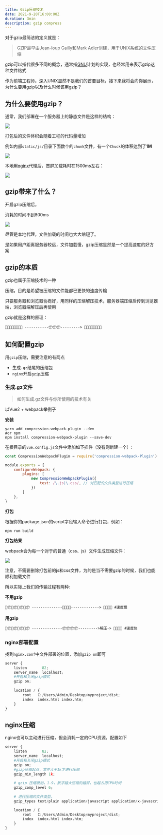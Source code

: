 ```yaml
---
title: Gzip压缩技术
date: 2021-9-20T16:00:00Z
duration: 3min
description: gzip compress
---
```


对于gzip最简洁的定义就是：

>GZIP最早由Jean-loup Gailly和Mark Adler创建，用于UNIX系统的文件压缩

gzip可以指代很多不同的概念，通常指[GNU](https://baike.baidu.com/item/GNU%E8%AE%A1%E5%88%92)计划的实现，也经常用来表示gzip这种文件格式

作为前端工程师，深入UNIX显然不是我们的首要目标，接下来我将会向你展示，为什么要用gzip以及什么时候该用gzip？

## 为什么要使用gzip？

通常，我们部署在一个服务器上的静态文件是这样的结构：

<img src="https://img-blog.csdnimg.cn/f33b2806a44a41889fbc91188a687aea.png"/>

打包后的文件体积会随着工程的代码量增加

例如内部`static/js/`目录下面数个的`chunk`文件，有一个`Chuck`的体积达到了**1M**

<img src="https://img-blog.csdnimg.cn/a43078d92fa74404858acd6f5f65fe0a.png"/>

本地用[nginx](http://nginx.org/en/download.html)代理后，首屏加载耗时在1500ms左右：

<img src="https://img-blog.csdnimg.cn/34f55e22deef4d1db1bd272bd02eb9ec.png"/>

## gzip带来了什么？

开启gzip压缩后，

消耗的时间不到800ms

<img src="https://img-blog.csdnimg.cn/465b46f7bbe140ddbe8422b57b40cacf.png"/>

尽管是本地代理，文件加载的时间也大大缩短了。

是如果用户距离服务器较远，文件加载慢，gzip压缩显然是一个提高速度的好方案

## gzip的本质

gzip也属于压缩技术的一种

压缩，目的是希望被压缩的文件能都已更快的速度传输

只要服务器和浏览器协商好，用同样的压缩解压技术，服务器端压缩后传到浏览器端，浏览器端解压后再使用

gzip就是这样的原理：

```shell
🍕🍔🍟🌭🍿🧀🍗🍖 -----------📦📦📦---------> 🍕🍔🍟🌭🍿🧀🍗🍖
```

## 如何配置gzip

用`gzip`压缩，需要注意的有两点
* 生成`.gz`结尾的压缩包
* `nginx`开启`gzip`压缩

### 生成.gz文件

>如何生成.gz文件与你所使用的技术有关

以Vue2 + webpack举例子

**安装**

```shell
yarn add compression-webpack-plugin --dev   
#or npm
npm install compression-webpack-plugin --save-dev
```

在根目录的`vue.config.js`文件中添加如下插件（没有则新建一个）:

```js title="vue.config.js配置"
const CompressionWebpackPlugin = require('compression-webpack-Plugin')

module.exports = {
    configureWebpack: {
        plugins: [
            new CompressionWebpackPlugin({
                test: /\.js|\.css/, // 对匹配的文件类型进行压缩
            })
        ]
    },
}
```

**打包**

根据你的package.json的script字段输入命令进行打包，例如：

```shell
npm run build
```

**打包结果**

webpack会为每一个对于的普通（css、js）文件生成压缩文件：

<img src="https://img-blog.csdnimg.cn/a9cf21658c764d58ae212aedc09527e3.png"/>

注意，不需要删除打包前的js和css文件，为的是当不需要gzip的时候，我们也能顺利加载文件

所以实际上我们的传输过程有两种:

**不用gzip**
```shell
🍕📦🍟📦🌭📦🍿📦 --------------🍕🍟🌭🍿-------------> 🍕🍟🌭🍿 #速度慢
```
**用gzip**
```shell
🍕📦🍟📦🌭📦🍿📦 --------------📦📦📦📦--------->解压-> 🍕🍟🌭🍿 #速度快
```
### nginx部署配置

找到`nginx.conf`中文件部署的位置，添加`gzip on`即可

```py
server {
    listen       82;
    server_name  localhost;
    #开启和关闭gzip模式
    gzip on;
    
    location / {
        root   C:/Users/Admin/Desktop/myproject/dist;
        index  index.html index.htm;
    }
}
```
## nginx压缩

nginx也可以主动进行压缩，但会消耗一定的CPU资源，配置如下
 
```py
server {
    listen       82;
    server_name  localhost;
    #开启和关闭gzip模式
    gzip on;
    #gizp压缩起点，文件大于1k才进行压缩
    gzip_min_length 1k;
        
    # gzip 压缩级别，1-9，数字越大压缩的越好，也越占用CPU时间
    gzip_comp_level 6;
        
    # 进行压缩的文件类型。
    gzip_types text/plain application/javascript application/x-javascript text/css application/xml text/xml text/javascript application/json image/png image/gif image/jpeg;

    location / {
        root   C:/Users/Admin/Desktop/myproject/dist;
        index  index.html index.htm;
    }
}
```